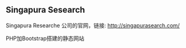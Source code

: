 ## Singapura Sesearch  
Singapura Researche 公司的官网，链接:
http://singapurasearch.com/

PHP加Bootstrap搭建的静态网站
